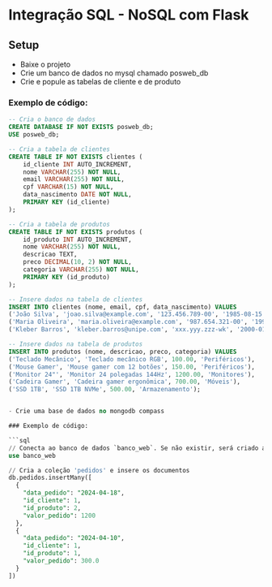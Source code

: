 # Integração SQL - NoSQL com Flask

## Setup

- Baixe o projeto
- Crie um banco de dados no mysql chamado posweb_db
- Crie e popule as tabelas de cliente e de produto

### Exemplo de código:

```sql
-- Cria o banco de dados
CREATE DATABASE IF NOT EXISTS posweb_db;
USE posweb_db;

-- Cria a tabela de clientes
CREATE TABLE IF NOT EXISTS clientes (
    id_cliente INT AUTO_INCREMENT,
    nome VARCHAR(255) NOT NULL,
    email VARCHAR(255) NOT NULL,
    cpf VARCHAR(15) NOT NULL,
    data_nascimento DATE NOT NULL,
    PRIMARY KEY (id_cliente)
);

-- Cria a tabela de produtos
CREATE TABLE IF NOT EXISTS produtos (
    id_produto INT AUTO_INCREMENT,
    nome VARCHAR(255) NOT NULL,
    descricao TEXT,
    preco DECIMAL(10, 2) NOT NULL,
    categoria VARCHAR(255) NOT NULL,
    PRIMARY KEY (id_produto)
);

-- Insere dados na tabela de clientes
INSERT INTO clientes (nome, email, cpf, data_nascimento) VALUES
('João Silva', 'joao.silva@example.com', '123.456.789-00', '1985-08-15'),
('Maria Oliveira', 'maria.oliveira@example.com', '987.654.321-00', '1990-12-01'),
('Kleber Barros', 'kleber.barros@unipe.com', 'xxx.yyy.zzz-wk', '2000-01-01');

-- Insere dados na tabela de produtos
INSERT INTO produtos (nome, descricao, preco, categoria) VALUES
('Teclado Mecânico', 'Teclado mecânico RGB', 100.00, 'Periféricos'),
('Mouse Gamer', 'Mouse gamer com 12 botões', 150.00, 'Periféricos'),
('Monitor 24"', 'Monitor 24 polegadas 144Hz', 1200.00, 'Monitores'),
('Cadeira Gamer', 'Cadeira gamer ergonômica', 700.00, 'Móveis'),
('SSD 1TB', 'SSD 1TB NVMe', 500.00, 'Armazenamento');


- Crie uma base de dados no mongodb compass

### Exemplo de código:

```sql
// Conecta ao banco de dados `banco_web`. Se não existir, será criado ao inserir os primeiros documentos.
use banco_web

// Cria a coleção 'pedidos' e insere os documentos
db.pedidos.insertMany([
  {
    "data_pedido": "2024-04-18",
    "id_cliente": 1,
    "id_produto": 2,
    "valor_pedido": 1200
  },
  {
    "data_pedido": "2024-04-10",
    "id_cliente": 1,
    "id_produto": 1,
    "valor_pedido": 300.0
  }
])
``````